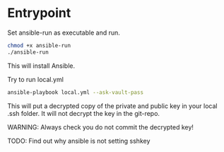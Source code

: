 # Entrypoint

Set ansible-run as executable and run.
```bash
chmod +x ansible-run
./ansible-run
```
This will install Ansible.

Try to run local.yml
```bash
ansible-playbook local.yml --ask-vault-pass
```

This will put a decrypted copy of the private and public key in your local .ssh folder.
It will not decrypt the key in the git-repo.

WARNING:
Always check you do not commit the decrypted key!

TODO:
Find out why ansible is not setting sshkey
